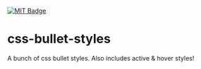 [![MIT Badge](http://img.shields.io/badge/license-MIT-blue.svg)](https://raw.githubusercontent.com/christabor/css-bullet-styles/master/LICENSE)

css-bullet-styles
=================

A bunch of css bullet styles. Also includes active &amp; hover styles!
